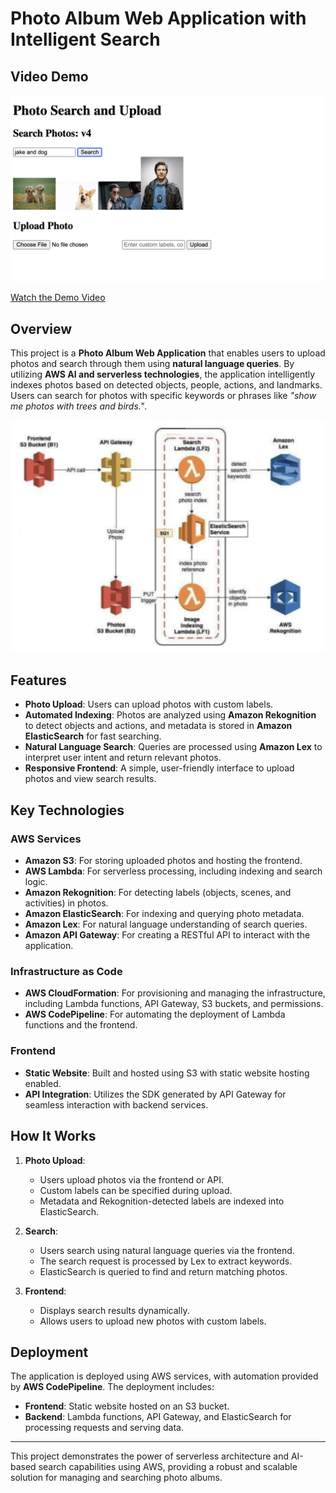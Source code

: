 # Photo Album Web Application with Intelligent Search

## Video Demo
[![Watch the Demo Video](Assets/video-thumbnail.png)](https://youtu.be/2seHHt7JHSc)

[Watch the Demo Video](https://youtu.be/2seHHt7JHSc)
## Overview

This project is a **Photo Album Web Application** that enables users to upload photos and search through them using **natural language queries**. By utilizing **AWS AI and serverless technologies**, the application intelligently indexes photos based on detected objects, people, actions, and landmarks. Users can search for photos with specific keywords or phrases like _"show me photos with trees and birds."_.

![Photo Album Application](Assets/Diag.png)

## Features

- **Photo Upload**: Users can upload photos with custom labels.
- **Automated Indexing**: Photos are analyzed using **Amazon Rekognition** to detect objects and actions, and metadata is stored in **Amazon ElasticSearch** for fast searching.
- **Natural Language Search**: Queries are processed using **Amazon Lex** to interpret user intent and return relevant photos.
- **Responsive Frontend**: A simple, user-friendly interface to upload photos and view search results.

## Key Technologies

### AWS Services
- **Amazon S3**: For storing uploaded photos and hosting the frontend.
- **AWS Lambda**: For serverless processing, including indexing and search logic.
- **Amazon Rekognition**: For detecting labels (objects, scenes, and activities) in photos.
- **Amazon ElasticSearch**: For indexing and querying photo metadata.
- **Amazon Lex**: For natural language understanding of search queries.
- **Amazon API Gateway**: For creating a RESTful API to interact with the application.

### Infrastructure as Code
- **AWS CloudFormation**: For provisioning and managing the infrastructure, including Lambda functions, API Gateway, S3 buckets, and permissions.
- **AWS CodePipeline**: For automating the deployment of Lambda functions and the frontend.

### Frontend
- **Static Website**: Built and hosted using S3 with static website hosting enabled.
- **API Integration**: Utilizes the SDK generated by API Gateway for seamless interaction with backend services.

## How It Works

1. **Photo Upload**:
   - Users upload photos via the frontend or API.
   - Custom labels can be specified during upload.
   - Metadata and Rekognition-detected labels are indexed into ElasticSearch.

2. **Search**:
   - Users search using natural language queries via the frontend.
   - The search request is processed by Lex to extract keywords.
   - ElasticSearch is queried to find and return matching photos.

3. **Frontend**:
   - Displays search results dynamically.
   - Allows users to upload new photos with custom labels.

## Deployment

The application is deployed using AWS services, with automation provided by **AWS CodePipeline**. The deployment includes:
- **Frontend**: Static website hosted on an S3 bucket.
- **Backend**: Lambda functions, API Gateway, and ElasticSearch for processing requests and serving data.

---

This project demonstrates the power of serverless architecture and AI-based search capabilities using AWS, providing a robust and scalable solution for managing and searching photo albums.
